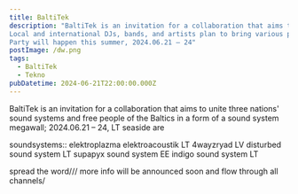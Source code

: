```yaml
---
title: BaltiTek
description: "BaltiTek is an invitation for a collaboration that aims to unite three nations' sound systems and free people of the Baltics in a form of a sound system megawall;
Local and international DJs, bands, and artists plan to bring various performances spanning over the genres of Tekno, Drum and Bass, Jungle, Breakcore, Punk and more.
Party will happen this summer, 2024.06.21 – 24"
postImage: /dw.png
tags:
  - BaltiTek
  - Tekno
pubDatetime: 2024-06-21T22:00:00.000Z
---
```


BaltiTek is an invitation for a collaboration that aims to unite three nations' sound systems and free people of the Baltics in a form of a sound system megawall; 2024.06.21 – 24, LT seaside are

soundsystems::
elektroplazma elektroacoustik LT
4wayzryad LV
disturbed sound system LT
supapyx sound system EE
indigo sound system LT

spread the word///
more info will be announced soon and flow through all channels/
